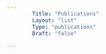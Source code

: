 ```yaml
---
        Title: "Publications"
        Layout: "list"
        Type: "publications"
        Draft: "false"

---
```


